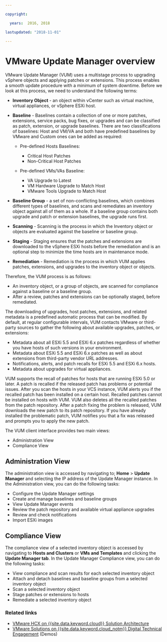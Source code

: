 ```yaml
---

copyright:

  years:  2016, 2018

lastupdated: "2018-11-01"

---
```


# VMware Update Manager overview

VMware Update Manager (VUM) uses a multistage process to upgrading vSphere objects and applying patches or extensions. This process enables a smooth update procedure with a minimum of system downtime. Before we look at this process, we need to understand the following terms:
* **Inventory Object** - an object within vCenter such as virtual machine, virtual appliances, or vSphere ESXi host.
* **Baseline** - Baselines contain a collection of one or more patches, extensions, service packs, bug fixes, or upgrades and can be classified as patch, extension, or upgrade baselines. There are two classifications of baselines: Host and VM/VA and both have predefined baselines by VMware and Custom ones can be added as required:
  - Pre-defined Hosts Baselines:
    - Critical Host Patches
    - Non-Critical Host Patches

  - Pre-defined VMs/VAs Baseline:
    - VA Upgrade to Latest
    - VM Hardware Upgrade to Match Host
    - VMware Tools Upgrade to Match Host

* **Baseline Group** - a set of non-conflicting baselines, which combines different types of baselines, and scans and remediates an inventory object against all of them as a whole. If a baseline group contains both upgrade and patch or extension baselines, the upgrade runs first.
* **Scanning** - Scanning is the process in which the Inventory object or objects are evaluated against the baseline or baseline group.
* **Staging** - Staging ensures that the patches and extensions are downloaded to the vSphere ESXi hosts before the remediation and is an optional step to minimize the time hosts are in maintenance mode.
* **Remediation** - Remediation is the process in which VUM applies patches, extensions, and upgrades to the inventory object or objects.

Therefore, the VUM process is as follows:
* An inventory object, or a group of objects, are scanned for compliance against a baseline or a baseline group.
* After a review, patches and extensions can be optionally staged, before remediated.

The downloading of upgrades, host patches, extensions, and related metadata is a predefined automatic process that can be modified. By default, at regular configurable intervals, VUM contacts VMware or third-party sources to gather the following about available upgrades, patches, or extensions:

* Metadata about all ESXi 5.5 and ESXi 6.x patches regardless of whether you have hosts of such versions in your environment.
* Metadata about ESXi 5.5 and ESXi 6.x patches as well as about extensions from third-party vendor URL addresses.
* Notifications, alerts, and patch recalls for ESXi 5.5 and ESXi 6.x hosts.
* Metadata about upgrades for virtual appliances.

VUM supports the recall of patches for hosts that are running ESXi 5.0 or later. A patch is recalled if the released patch has problems or potential issues. After you scan the hosts in your VCS instance, VUM alerts you if the recalled patch has been installed on a certain host. Recalled patches cannot be installed on hosts with VUM. VUM also deletes all the recalled patches from the patch repository. After a patch fixing the problem is released, VUM downloads the new patch to its patch repository. If you have already installed the problematic patch, VUM notifies you that a fix was released and prompts you to apply the new patch.

The VUM client interface provides two main views:
*	Administration View
*	Compliance View

##	Administration View
The administration view is accessed by navigating to; **Home** > **Update Manager** and selecting the IP address of the Update Manager instance. In the Administration view, you can do the following tasks:
*	Configure the Update Manager settings
*	Create and manage baselines and baseline groups
*	View Update Manager events
*	Review the patch repository and available virtual appliance upgrades
*	Review and check notifications
*	Import ESXi images

##	Compliance View
The compliance view of a selected inventory object is accessed by navigating to **Hosts and Clusters** or **VMs and Templates** and clicking the **Update Manager tab**. In the Update Manager Compliance view, you can do the following tasks:
*	View compliance and scan results for each selected inventory object
*	Attach and detach baselines and baseline groups from a selected inventory object
*	Scan a selected inventory object
*	Stage patches or extensions to hosts
*	Remediate a selected inventory object

### Related links

* [VMware HCX on {{site.data.keyword.cloud}} Solution Architecture](https://www.ibm.com/cloud/garage/files/HCX_Architecture_Design.pdf)
* [VMware Solutions on {{site.data.keyword.cloud_notm}} Digital Technical Engagement](https://ibm-dte.mybluemix.net/ibm-vmware) (Demos)
